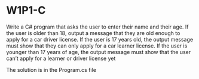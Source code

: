 # W1P1-C

Write a C# program that asks the user to enter their name and their age. If the user is older than 18, output a message that they are old enough to apply for a car driver license. If the user is 17 years old, the output message must show that they can only apply for a car learner license. If the user is younger than 17 years of age, the output message must show that the user can’t apply for a learner or driver license yet

The solution is in the Program.cs file
